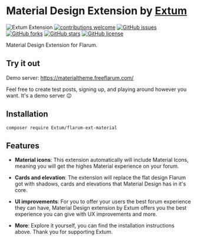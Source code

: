 # Material Design Extension by [Extum](https://github.com/Extum) 
![Extum Extension](https://img.shields.io/badge/Extum-Extension-orange.svg)
[![contributions welcome](https://img.shields.io/badge/contributions-welcome-brightgreen.svg?style=flat)](https://github.com/Extum/flarum-ext-material/issues) 
[![GitHub issues](https://img.shields.io/github/issues/Extum/flarum-ext-material.svg)](https://github.com/Extum/flarum-ext-material/issues)
[![GitHub forks](https://img.shields.io/github/forks/Extum/flarum-ext-material.svg)](https://github.com/Extum/flarum-ext-material/network)
[![GitHub stars](https://img.shields.io/github/stars/Extum/flarum-ext-material.svg)](https://github.com/Extum/flarum-ext-material/stargazers)
[![GitHub license](https://img.shields.io/badge/license-MIT-blue.svg)](https://raw.githubusercontent.com/Extum/flarum-ext-material/master/LICENSE)

Material Design Extension for Flarum.

## Try it out
Demo server: https://materialtheme.freeflarum.com/

Feel free to create test posts, signing up, and playing around however you want. It's a demo server 😉

## Installation

```
composer require Extum/flarum-ext-material
```

## Features
- **Material icons**: This extension automatically will include Material Icons, meaning you will get the highes Material experience on your forum.

- **Cards and elevation**: The extension will replace the flat design Flarum got with shadows, cards and elevations that Material Design has in it's core.

- **UI improvements**: For you to offer your users the best forum experience they can have, Material Design extension by Extum offers you the best experience you can give with UX improvements and more.

- **More**: Explore it yourself, you can find the installation instructions above. Thank you for supporting Extum.

